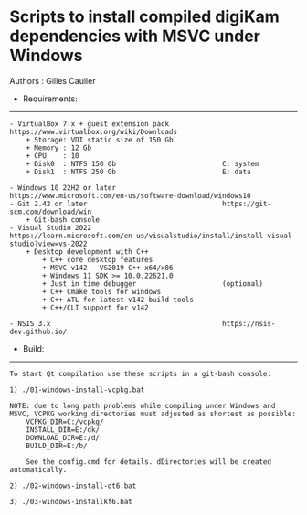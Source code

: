 Scripts to install compiled digiKam dependencies with MSVC under Windows
========================================================================

Authors : Gilles Caulier <caulier dot gilles at gmail dot com>

* Requirements:
---------------

    - VirtualBox 7.x + guest extension pack             https://www.virtualbox.org/wiki/Downloads
        + Storage: VDI static size of 150 Gb
        + Memory : 12 Gb
        + CPU    : 10
        + Disk0  : NTFS 150 Gb                          C: system
        + Disk1  : NTFS 250 Gb                          E: data

    - Windows 10 22H2 or later                          https://www.microsoft.com/en-us/software-download/windows10
    - Git 2.42 or later                                 https://git-scm.com/download/win
        + Git-bash console
    - Visual Studio 2022                                https://learn.microsoft.com/en-us/visualstudio/install/install-visual-studio?view=vs-2022
        + Desktop development with C++
            + C++ core desktop features
            + MSVC v142 - VS2019 C++ x64/x86
            + Windows 11 SDK >= 10.0.22621.0
            + Just in time debugger                     (optional)
            + C++ Cmake tools for windows
            + C++ ATL for latest v142 build tools
            + C++/CLI support for v142

    - NSIS 3.x                                          https://nsis-dev.github.io/

* Build:
--------

    To start Qt compilation use these scripts in a git-bash console:

    1) ./01-windows-install-vcpkg.bat

    NOTE: due to long path problems while compiling under Windows and MSVC, VCPKG working directories must adjusted as shortest as possible:
        VCPKG_DIR=C:/vcpkg/
        INSTALL_DIR=E:/dk/
        DOWNLOAD_DIR=E:/d/
        BUILD_DIR=E:/b/

        See the config.cmd for details. dDirectories will be created automatically.

    2) ./02-windows-install-qt6.bat

    3) ./03-windows-installkf6.bat

